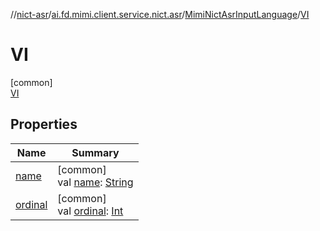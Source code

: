 //[nict-asr](../../../../index.md)/[ai.fd.mimi.client.service.nict.asr](../../index.md)/[MimiNictAsrInputLanguage](../index.md)/[VI](index.md)

# VI

[common]\
[VI](index.md)

## Properties

| Name | Summary |
|---|---|
| [name](index.md#-372974862%2FProperties%2F-869770626) | [common]<br>val [name](index.md#-372974862%2FProperties%2F-869770626): [String](https://kotlinlang.org/api/core/kotlin-stdlib/kotlin/-string/index.html) |
| [ordinal](index.md#-739389684%2FProperties%2F-869770626) | [common]<br>val [ordinal](index.md#-739389684%2FProperties%2F-869770626): [Int](https://kotlinlang.org/api/core/kotlin-stdlib/kotlin/-int/index.html) |
